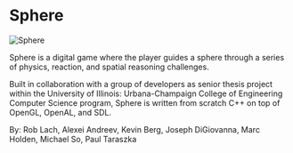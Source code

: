 
# Sphere


![Sphere](https://i.imgur.com/am3Qzok.png)

Sphere is a digital game where the player guides a sphere through a series of physics, reaction, and spatial reasoning challenges.

Built in collaboration with a group of developers as senior thesis project within the University of Illinois: Urbana-Champaign College of Engineering Computer Science program, Sphere is written from scratch C++ on top of OpenGL, OpenAL, and SDL.


By: Rob Lach, Alexei Andreev, Kevin Berg, Joseph DiGiovanna, Marc Holden, Michael So, Paul Taraszka
